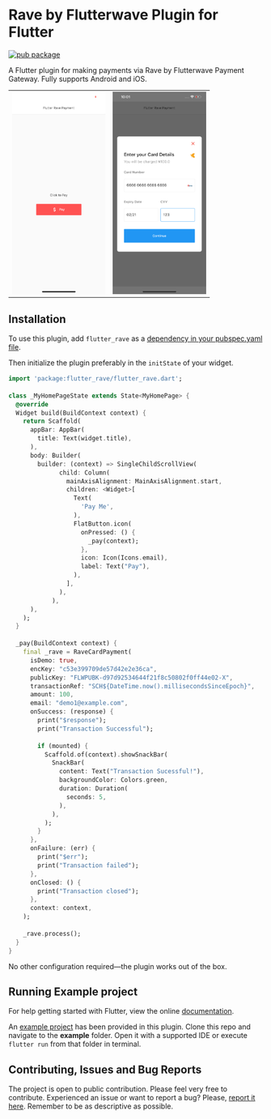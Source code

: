 # Rave by Flutterwave Plugin for Flutter

[![pub package](https://img.shields.io/pub/v/flutter_rave.svg)](https://pub.dartlang.org/packages/flutter_rave)

A Flutter plugin for making payments via Rave by Flutterwave Payment Gateway. Fully
supports Android and iOS.



<div style="text-align: center">
    <table>
        <tr>
            <td style="text-align: center">
                <img src="./example/s1.png" height="400" />
            </td>
            <td style="text-align: center">
                <img src="./example/s2.png" height="400" />
            </td>
        </tr>
    </table>
</div>


## Installation
To use this plugin, add `flutter_rave` as a [dependency in your pubspec.yaml file](https://flutter.io/platform-plugins/).

Then initialize the plugin preferably in the `initState` of your widget.

``` dart
import 'package:flutter_rave/flutter_rave.dart';

class _MyHomePageState extends State<MyHomePage> {
  @override
  Widget build(BuildContext context) {
    return Scaffold(
      appBar: AppBar(
        title: Text(widget.title),
      ),
      body: Builder(
        builder: (context) => SingleChildScrollView(
              child: Column(
                mainAxisAlignment: MainAxisAlignment.start,
                children: <Widget>[
                  Text(
                    'Pay Me',
                  ),
                  FlatButton.icon(
                    onPressed: () {
                      _pay(context);
                    },
                    icon: Icon(Icons.email),
                    label: Text("Pay"),
                  ),
                ],
              ),
            ),
      ),
    );
  }

  _pay(BuildContext context) {
    final _rave = RaveCardPayment(
      isDemo: true,
      encKey: "c53e399709de57d42e2e36ca",
      publicKey: "FLWPUBK-d97d92534644f21f8c50802f0ff44e02-X",
      transactionRef: "SCH${DateTime.now().millisecondsSinceEpoch}",
      amount: 100,
      email: "demo1@example.com",
      onSuccess: (response) {
        print("$response");
        print("Transaction Successful");

        if (mounted) {
          Scaffold.of(context).showSnackBar(
            SnackBar(
              content: Text("Transaction Sucessful!"),
              backgroundColor: Colors.green,
              duration: Duration(
                seconds: 5,
              ),
            ),
          );
        }
      },
      onFailure: (err) {
        print("$err");
        print("Transaction failed");
      },
      onClosed: () {
        print("Transaction closed");
      },
      context: context,
    );

    _rave.process();
  }
}
```

No other configuration required&mdash;the plugin works out of the box.

## Running Example project
For help getting started with Flutter, view the online [documentation](https://flutter.io/).

An [example project](https://github.com/akacokafor/flutter_rave/tree/master/example) has been provided in this plugin.
Clone this repo and navigate to the **example** folder. Open it with a supported IDE or execute `flutter run` from that folder in terminal.

## Contributing, Issues and Bug Reports
The project is open to public contribution. Please feel very free to contribute.
Experienced an issue or want to report a bug? Please, [report it here](https://github.com/akacokafor/flutter_rave/issues). Remember to be as descriptive as possible.
